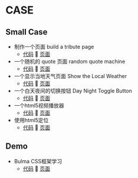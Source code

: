 # CASE
## Small Case
- 制作一个页面 build a tribute page
  - [代码](https://github.com/OOnnnOO/case/tree/master/build-a-tribute-page/index.html) :fork_and_knife:
    [页面](https://oonnnoo.github.io/case/build-a-tribute-page/index.html)
- 一个随机的 quote 页面 random quote machine
  - [代码](https://github.com/OOnnnOO/case/tree/master/random-quote-machine/index.html) :fork_and_knife:
    [页面](https://oonnnoo.github.io/case/random-quote-machine/index.html)
- 一个显示当地天气页面 Show the Local Weather
  - [代码](https://github.com/OOnnnOO/case/tree/master/Show-the-Local-Weather/index.html) :fork_and_knife:
    [页面](https://oonnnoo.github.io/case/Show-the-Local-Weather/index.html)
- 一个白天夜间的切换按钮 Day Night Toggle Button
  - [代码](https://github.com/OOnnnOO/case/tree/master/Day-Night-Toggle-button/index.html) :fork_and_knife:
    [页面](https://oonnnoo.github.io/case/Day-Night-Toggle-button/index.html)
- 一个html5视频播放器
  - [代码](https://github.com/OOnnnOO/case/tree/master/Html5-Video-Player/index.html) :fork_and_knife:
    [页面](https://oonnnoo.github.io/case/Html5-Video-Player/index.html)
- 使用html5定位
  - [代码](https://github.com/OOnnnOO/case/tree/master/html5-location/index.html) :fork_and_knife:
    [页面](https://oonnnoo.github.io/case/html5-location/index.html)

## Demo

- Bulma CSS框架学习
  - [代码](https://github.com/OOnnnOO/case/tree/master/Bulma-CSS/index.html) :fork_and_knife:
    [页面](https://oonnnoo.github.io/case/Bulma-CSS/index.html)
